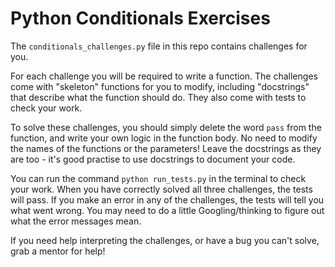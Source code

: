# Python Conditionals Exercises
The `conditionals_challenges.py` file in this repo contains challenges for you.

For each challenge you will be required to write a function. The challenges come with "skeleton" functions for you to modify, including "docstrings" that describe what the function should do. They also come with tests to check your work.

To solve these challenges, you should simply delete the word `pass` from the function, and write your own logic in the function body. No need to modify the names of the functions or the parameters! Leave the docstrings as they are too - it's good practise to use docstrings to document your code.

You can run the command `python run_tests.py` in the terminal to check your work. When you have correctly solved all three challenges, the tests will pass. If you make an error in any of the challenges, the tests will tell you what went wrong. You may need to do a little Googling/thinking to figure out what the error messages mean. 

If you need help interpreting the challenges, or have a bug you can't solve, grab a mentor for help!
